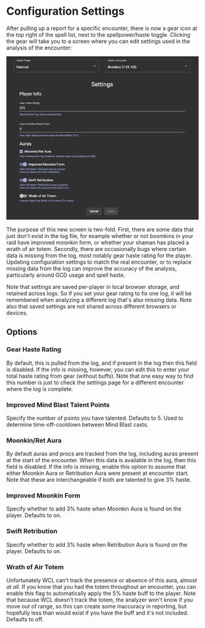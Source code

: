 # Configuration Settings

After pulling up a report for a specific encounter, there is now a gear icon at the top right of the spell list, next
to the spellpower/haste toggle. Clicking the gear will take you to a screen where you can edit settings used in the
analysis of the encounter:

![Configuration Settings Screen](./docs/images/settings-screen.png)

The purpose of this new screen is two-fold. First, there are some data that just don't exist in the log file, for
example whether or not boomkins in your raid have improved moonkin form, or whether your shaman has placed a wrath
of air totem. Secondly, there are occasionally bugs where certain data is missing from the log, most notably gear
haste rating for the player. Updating configuration settings to match the real encounter, or to replace missing data
from the log can improve the accuracy of the analysis, particularly around GCD usage and spell haste.

Note that settings are saved per-player in local browser storage, and retained across logs. So if you set your gear rating
to fix one log, it will be remembered when analyzing a different log that's also missing data. Note also that saved
settings are not shared across different browsers or devices.

## Options

### Gear Haste Rating

By default, this is pulled from the log, and if present in the log then this field is disabled. If the info is missing,
however, you can edit this to enter your total haste rating from gear (without buffs). Note that one easy way to find
this number is just to check the settings page for a different encounter where the log is complete.

### Improved Mind Blast Talent Points

Specify the number of points you have talented. Defaults to 5. Used to determine time-off-cooldown between Mind Blast casts.

### Moonkin/Ret Aura

By default auras and procs are tracked from the log, including auras present at the start of the encounter. When this data
is available in the log, then this field is disabled. If the info is missing, enable this option to assume that either
Moonkin Aura or Retribution Aura were present at encounter start. Note that these are interchangeable if both are talented to
give 3% haste.

### Improved Moonkin Form

Specify whether to add 3% haste when Moonkin Aura is found on the player. Defaults to on.

### Swift Retribution

Specify whether to add 3% haste when Retribution Aura is found on the player. Defaults to on.

### Wrath of Air Totem

Unfortunately WCL can't track the presence or absence of this aura, almost _at all_. If you know that you had
the totem throughout an encounter, you can enable this flag to automatically apply the 5% haste buff to the player.
Note that because WCL doesn't track the totem, the analyzer won't know if you move out of range, so this can create some
inaccuracy in reporting, but hopefully less than would exist if you have the buff and it's not included.
Defaults to off.


